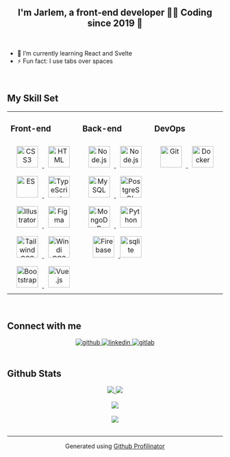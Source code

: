 ## <div align="center">I'm Jarlem, a front-end developer 👨‍💻 Coding since 2019 🚀</div>

<br/>

- 🌱 I’m currently learning React and Svelte
- ⚡ Fun fact: I use tabs over spaces

<br/>


## My Skill Set
<table>
<tr>

<td valign="top" width="33%">

### Front-end
<div align="center">
<a href="https://www.w3schools.com/css/" target="_blank">
	<img style="margin: 10px" src="https://cdn.jsdelivr.net/gh/devicons/devicon/icons/css3/css3-original.svg" alt="CSS3" height="50" />
</a>
<a href="https://en.wikipedia.org/wiki/HTML5" target="_blank">
	<img style="margin: 10px" title="HTML" src="https://cdn.jsdelivr.net/gh/devicons/devicon/icons/html5/html5-original.svg" height="50">
</a>
<a href="https://www.javascript.com/" target="_blank">
	<img style="margin: 10px" title="ES" src="https://cdn.jsdelivr.net/gh/devicons/devicon/icons/javascript/javascript-original.svg" height="50">
</a>
<a href="https://www.typescriptlang.org/" target="_blank">
	<img style="margin: 10px" src="https://cdn.jsdelivr.net/gh/devicons/devicon/icons/typescript/typescript-original.svg" alt="TypeScript" height="50" />
</a>
<a href="https://www.adobe.com/in/products/illustrator.html" target="_blank">
	<img style="margin: 10px" src="https://profilinator.rishav.dev/skills-assets/adobe_illustrator-icon.svg" alt="Illustrator" height="50" />
</a>
<a href="https://www.figma.com/" target="_blank">
	<img style="margin: 10px" src="https://profilinator.rishav.dev/skills-assets/figma-icon.svg" alt="Figma" height="50" />
</a>
<a href="https://www.tailwindcss.com/" target="_blank">
	<img style="margin: 10px" src="https://profilinator.rishav.dev/skills-assets/tailwindcss.svg" alt="Tailwind CSS" height="50" />
</a>
<a href="https://www.windicss.org/" target="_blank">
	<img style="margin: 10px" src="https://profilinator.rishav.dev/skills-assets/windicss.svg" alt="Windi CSS" height="50" />
</a>
<a href="https://getbootstrap.com/docs/3.4/javascript/" target="_blank">
	<img style="margin: 10px" src="https://profilinator.rishav.dev/skills-assets/bootstrap-plain.svg" alt="Bootstrap" height="50" />
</a>
<a href="https://vuejs.org/" target="_blank">
	<img style="margin: 10px" src="https://profilinator.rishav.dev/skills-assets/vuejs-original-wordmark.svg" alt="Vue.js" height="50" />
</a>
</div>

</td>

<td valign="top" width="33%">

### Back-end
<div align="center">
<a href="https://expressjs.com/" target="_blank">
	<img style="margin: 10px" height="50" title="Node.js" src="https://cdn.jsdelivr.net/gh/devicons/devicon/icons/express/express-original.svg">
</a>
<a href="https://nodejs.org/en/" target="_blank">
	<img style="margin: 10px" height="50" title="Node.js" src="https://cdn.jsdelivr.net/gh/devicons/devicon/icons/nodejs/nodejs-original.svg">
</a>
<a href="https://mysql.com/" target="_blank">
	<img style="margin: 10px" height="50" title="MySQL" src="https://cdn.jsdelivr.net/gh/devicons/devicon/icons/mysql/mysql-original.svg">
</a>
<a href="https://postgresql.org/" target="_blank">
	<img style="margin: 10px" height="50" title="PostgreSQL" src="https://cdn.jsdelivr.net/gh/devicons/devicon/icons/postgresql/postgresql-original.svg">
</a>
<a href="https://www.mongodb.com/" target="_blank">
	<img style="margin: 10px" height="50" title="MongoDB" src="https://cdn.jsdelivr.net/gh/devicons/devicon/icons/mongodb/mongodb-original.svg">
</a>
<a href="https://www.python.org/" target="_blank">
	<img style="margin: 10px" src="https://profilinator.rishav.dev/skills-assets/python-original.svg" alt="Python" height="50" />
</a>
<a href="https://firebase.google.com/" target="_blank">
	<img style="margin: 10px" src="https://profilinator.rishav.dev/skills-assets/firebase.png" alt="Firebase" height="50" />
</a>
<a href="https://www.sqlite.org/index.html">
	<img height="50" title="sqlite" src="https://cdn.jsdelivr.net/gh/devicons/devicon/icons/sqlite/sqlite-original.svg">
</a>
</div>

</td>

<td valign="top" width="33%">

### DevOps
<div align="center">
<a href="https://github.com/" target="_blank">
	<img style="margin: 10px" src="https://profilinator.rishav.dev/skills-assets/git-scm-icon.svg" alt="Git" height="50" />
</a>
<a href="https://www.docker.com/" target="_blank">
	<img style="margin: 10px" src="https://cdn.jsdelivr.net/gh/devicons/devicon/icons/docker/docker-original.svg" alt="Docker" height="50" />
</a>
</div>

</td>

</tr>
</table>

<br/>

## Connect with me

<div align="center">
<a href="https://github.com/lemredd" target="_blank">
<img src=https://img.shields.io/badge/github-%2324292e.svg?&style=for-the-badge&logo=github&logoColor=white alt=github style="margin-bottom: 5px;" />
</a>
<a href="https://linkedin.com/in/lemredd" target="_blank">
<img src=https://img.shields.io/badge/linkedin-%231E77B5.svg?&style=for-the-badge&logo=linkedin&logoColor=white alt=linkedin style="margin-bottom: 5px;" />
</a>
<a href="https://gitlab.com/lemredd" target="_blank">
<img src=https://img.shields.io/badge/gitlab-330F63.svg?&style=for-the-badge&logo=gitlab&logoColor=white alt=gitlab style="margin-bottom: 5px;" />
</a>
</div>

<br/>

## Github Stats
<div align="center">
	<a href="https://git.io/streak-stats">
		<img src="https://streak-stats.demolab.com/?user=lemredd&theme=highcontrast&hide_border=true&hide-border=true" />
	</a>
	<a href="https://github.com/anuraghazra/github-readme-stats">
		<img src="https://github-readme-stats.vercel.app/api?username=lemredd&show_icons=true&count_private=true&hide_border=true&theme=vision-friendly-dark" />
	</a>
	<!-- Top Languages Card will be temporarily disabled. It seems that it does not recognize private repositories as well. -->
	<!-- <a href="https://github.com/anuraghazra/github-readme-stats">
		<img src="https://github-readme-stats.vercel.app/api/top-langs/?username=lemredd&hide_border=true&theme=vision-friendly-dark" />
	</a> -->

<br/>
<br/>

<img src="https://komarev.com/ghpvc/?username=lemredd&&style=flat-square" align="center" />
</div>


<br/>

<div align="center">
			<a href="https://paypal.me/lemredd" target="_blank" style="display: inline-block;">
				<img
					src="https://img.shields.io/badge/Donate-PayPal-blue.svg?style=flat-square&logo=paypal"
					align="center"
				/>
			</a></div>
<br />

----
<div align="center">Generated using <a href="https://profilinator.rishav.dev/" target="_blank">Github Profilinator</a></div>